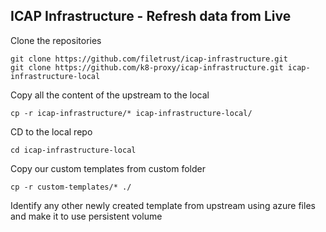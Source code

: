## ICAP Infrastructure - Refresh data from Live

Clone the repositories
```
git clone https://github.com/filetrust/icap-infrastructure.git
git clone https://github.com/k8-proxy/icap-infrastructure.git icap-infrastructure-local
```

Copy all the content of the upstream to the local
```
cp -r icap-infrastructure/* icap-infrastructure-local/
```

CD to the local repo
```
cd icap-infrastructure-local
```

Copy our custom templates from custom folder
```
cp -r custom-templates/* ./
```

Identify any other newly created template from upstream using azure files and make it to use persistent volume